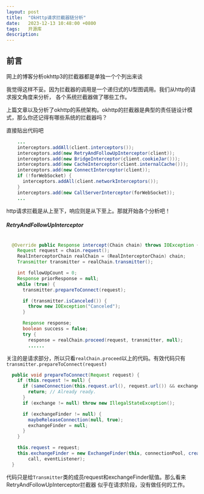 ```yaml
---
layout: post
title:  "OkHttp请求拦截器链分析"
date:   2023-12-13 10:48:00 +0800
tags:   开源库
description:
---
```


前言
-------------
网上的博客分析okhttp3的拦截器都是单独一个个列出来谈

我觉得这样不妥。因为拦截器的调用是一个递归式的U型图调用。我们从http的请求报文角度来分析，
各个系统拦截器做了哪些工作。

上篇文章以及分析了okhttp的系统架构。okhttp的拦截器是典型的责任链设计模式，那么你还记得有哪些系统的拦截器吗？

直接贴出代码吧

```java
    ...
    interceptors.addAll(client.interceptors());
    interceptors.add(new RetryAndFollowUpInterceptor(client));
    interceptors.add(new BridgeInterceptor(client.cookieJar()));
    interceptors.add(new CacheInterceptor(client.internalCache()));
    interceptors.add(new ConnectInterceptor(client));
    if (!forWebSocket) {
      interceptors.addAll(client.networkInterceptors());
    }
    interceptors.add(new CallServerInterceptor(forWebSocket));
    ...
```

http请求拦截是从上至下，响应则是从下至上。那就开始各个分析吧！

##### RetryAndFollowUpInterceptor

```java

  @Override public Response intercept(Chain chain) throws IOException {
    Request request = chain.request();
    RealInterceptorChain realChain = (RealInterceptorChain) chain;
    Transmitter transmitter = realChain.transmitter();

    int followUpCount = 0;
    Response priorResponse = null;
    while (true) {
      transmitter.prepareToConnect(request);

      if (transmitter.isCanceled()) {
        throw new IOException("Canceled");
      }

      Response response;
      boolean success = false;
      try {
        response = realChain.proceed(request, transmitter, null);
        ......
```
关注的是请求部分，所以只看`realChain.proceed`以上的代码。有效代码只有`transmitter.prepareToConnect(request)`

```java
  public void prepareToConnect(Request request) {
    if (this.request != null) {
      if (sameConnection(this.request.url(), request.url()) && exchangeFinder.hasRouteToTry()) {
        return; // Already ready.
      }
      if (exchange != null) throw new IllegalStateException();

      if (exchangeFinder != null) {
        maybeReleaseConnection(null, true);
        exchangeFinder = null;
      }
    }

    this.request = request;
    this.exchangeFinder = new ExchangeFinder(this, connectionPool, createAddress(request.url()),
        call, eventListener);
  }

```
代码只是给`Transmitter`类的成员request和exchangeFinder赋值。那么看来RetryAndFollowUpInterceptor拦截器
似乎在请求阶段，没有做任何的工作。







